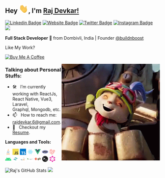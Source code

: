 ## Hey <img src="https://raw.githubusercontent.com/rajdevkar/rajdevkar/master/assets/Hi.gif" width="30px">, I'm [Raj Devkar!](https://github.com/rajdevkar)

[![Linkedin Badge](https://img.shields.io/badge/-LinkedIn-0e76a8?style=flat-square&logo=Linkedin&logoColor=white)](https://linkedin.com/in/rajdevkar)
[![Website Badge](https://img.shields.io/badge/Website-3b5998?style=flat-square&logo=google-chrome&logoColor=white)](https://www.rajdevkar.dev/)
[![Twitter Badge](https://img.shields.io/badge/-Twitter-00acee?style=flat-square&logo=Twitter&logoColor=white)](https://twitter.com/rajdevkar99)
[![Instagram Badge](https://img.shields.io/badge/-Instagram-e4405f?style=flat-square&logo=Instagram&logoColor=white)](https://instagram.com/rajdevkar99/)
<br />
<img src="https://komarev.com/ghpvc/?username=rajdevkar&color=blue">

**Full Stack Developer** 🚀 from Dombivli, India | Founder [@buildnboost](https://www.buildnboost.com)

Like My Work?

<a href="https://www.buymeacoffee.com/rajdevkar" target="_blank"><img src="https://cdn.buymeacoffee.com/buttons/v2/default-yellow.png" alt="Buy Me A Coffee" height="60px" width="217px" ></a>

<img width="320" align="right" alt="GIF" src="https://raw.githubusercontent.com/rajdevkar/rajdevkar/master/assets/teemo-hi.gif" />

### Talking about Personal Stuffs:

- 🛠 &nbsp; I’m currently working with ReactJs, React Native, Vue3, Laravel, <br /> Graphql, Mongodb, etc.
- 📫 &nbsp; How to reach me: [rajdevkar.6@gmail.com](mailto:rajdevkar@gmail.com).
- 📝 &nbsp; Checkout my [Resume](https://github.com/rajdevkar/rajdevkar/master/resume.pdf).


**Languages and Tools:**  

<code><img height="20" src="https://raw.githubusercontent.com/github/explore/80688e429a7d4ef2fca1e82350fe8e3517d3494d/topics/java/java.png"></code>
<code><img height="20" src="https://raw.githubusercontent.com/github/explore/80688e429a7d4ef2fca1e82350fe8e3517d3494d/topics/javascript/javascript.png"></code>
<code><img height="20" src="https://raw.githubusercontent.com/github/explore/80688e429a7d4ef2fca1e82350fe8e3517d3494d/topics/typescript/typescript.png"></code>
<code><img height="20" src="https://raw.githubusercontent.com/github/explore/80688e429a7d4ef2fca1e82350fe8e3517d3494d/topics/react/react.png"></code>
<code><img height="20" src="https://raw.githubusercontent.com/github/explore/80688e429a7d4ef2fca1e82350fe8e3517d3494d/topics/vue/vue.png"></code>
<code><img height="20" src="https://raw.githubusercontent.com/github/explore/80688e429a7d4ef2fca1e82350fe8e3517d3494d/topics/php/php.png"></code>
<code><img height="20" src="https://raw.githubusercontent.com/github/explore/80688e429a7d4ef2fca1e82350fe8e3517d3494d/topics/laravel/laravel.png"></code>
<code><img height="20" src="https://raw.githubusercontent.com/github/explore/80688e429a7d4ef2fca1e82350fe8e3517d3494d/topics/android/android.png"></code> 
<code><img height="20" src="https://raw.githubusercontent.com/github/explore/80688e429a7d4ef2fca1e82350fe8e3517d3494d/topics/tailwind/tailwind.png"></code>
<code><img height="20" src="https://raw.githubusercontent.com/github/explore/80688e429a7d4ef2fca1e82350fe8e3517d3494d/topics/mysql/mysql.png"></code>
<code><img height="20" src="https://raw.githubusercontent.com/github/explore/80688e429a7d4ef2fca1e82350fe8e3517d3494d/topics/mongodb/mongodb.png"></code>
<code><img height="20" src="https://raw.githubusercontent.com/github/explore/80688e429a7d4ef2fca1e82350fe8e3517d3494d/topics/git/git.png"></code>
<code><img height="20" src="https://raw.githubusercontent.com/github/explore/80688e429a7d4ef2fca1e82350fe8e3517d3494d/topics/terminal/terminal.png"></code> 
<code><img height="20" src="https://raw.githubusercontent.com/github/explore/80688e429a7d4ef2fca1e82350fe8e3517d3494d/topics/graphql/graphql.png"></code> 

<img src="https://github-readme-stats.vercel.app/api?username=rajdevkar&show_icons=true&hide_border=true&count_private=true&theme=radical" alt="Raj's GitHub Stats">

<img height="180em" src="https://github-readme-streak-stats.herokuapp.com/?user=rajdevkar&hide_border=true&theme=radical" />
